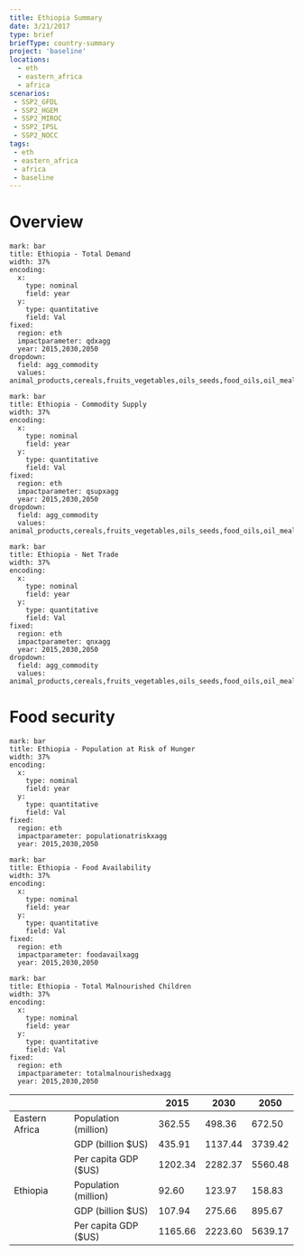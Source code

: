 ```yaml
---
title: Ethiopia Summary
date: 3/21/2017
type: brief
briefType: country-summary
project: 'baseline'
locations:
  - eth
  - eastern_africa
  - africa
scenarios:
 - SSP2_GFDL
 - SSP2_HGEM
 - SSP2_MIROC
 - SSP2_IPSL
 - SSP2_NOCC
tags:
 - eth
 - eastern_africa
 - africa
 - baseline
---
```

# Overview 

```chart
mark: bar
title: Ethiopia - Total Demand
width: 37%
encoding:
  x:
    type: nominal
    field: year
  y:
    type: quantitative
    field: Val
fixed:
  region: eth
  impactparameter: qdxagg
  year: 2015,2030,2050
dropdown:
  field: agg_commodity
  values: animal_products,cereals,fruits_vegetables,oils_seeds,food_oils,oil_meals,other,pulses,roots_tubers,sugar
```

```chart
mark: bar
title: Ethiopia - Commodity Supply
width: 37%
encoding:
  x:
    type: nominal
    field: year
  y:
    type: quantitative
    field: Val
fixed:
  region: eth
  impactparameter: qsupxagg
  year: 2015,2030,2050
dropdown:
  field: agg_commodity
  values: animal_products,cereals,fruits_vegetables,oils_seeds,food_oils,oil_meals,other,pulses,roots_tubers,sugar
```

```chart
mark: bar
title: Ethiopia - Net Trade
width: 37%
encoding:
  x:
    type: nominal
    field: year
  y:
    type: quantitative
    field: Val
fixed:
  region: eth
  impactparameter: qnxagg
  year: 2015,2030,2050
dropdown:
  field: agg_commodity
  values: animal_products,cereals,fruits_vegetables,oils_seeds,food_oils,oil_meals,other,pulses,roots_tubers,sugar
```

# Food security

```chart
mark: bar
title: Ethiopia - Population at Risk of Hunger
width: 37%
encoding:
  x:
    type: nominal
    field: year
  y:
    type: quantitative
    field: Val
fixed:
  region: eth
  impactparameter: populationatriskxagg
  year: 2015,2030,2050
```

```chart
mark: bar
title: Ethiopia - Food Availability
width: 37%
encoding:
  x:
    type: nominal
    field: year
  y:
    type: quantitative
    field: Val
fixed:
  region: eth
  impactparameter: foodavailxagg
  year: 2015,2030,2050
```

```chart
mark: bar
title: Ethiopia - Total Malnourished Children
width: 37%
encoding:
  x:
    type: nominal
    field: year
  y:
    type: quantitative
    field: Val
fixed:
  region: eth
  impactparameter: totalmalnourishedxagg
  year: 2015,2030,2050
```

|   |   | 2015 | 2030 | 2050 |
|---|---|---|---|---|
| Eastern Africa | Population (million) | 362.55 | 498.36 | 672.50 |
|  | GDP (billion $US) | 435.91 | 1137.44 | 3739.42 |
|  | Per capita GDP ($US) | 1202.34 | 2282.37 | 5560.48 |
| Ethiopia | Population (million) | 92.60 | 123.97 | 158.83 |
|  | GDP (billion $US) | 107.94 | 275.66 | 895.67 |
|  | Per capita GDP ($US) | 1165.66| 2223.60| 5639.17|